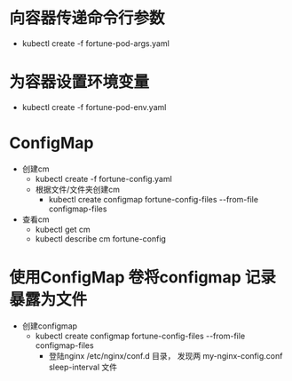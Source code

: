 # 向容器传递命令行参数
- kubectl create -f fortune-pod-args.yaml

# 为容器设置环境变量
- kubectl create -f fortune-pod-env.yaml

# ConfigMap
- 创建cm
  - kubectl create -f fortune-config.yaml
  - 根据文件/文件夹创建cm
    - kubectl create configmap fortune-config-files --from-file configmap-files
- 查看cm
  - kubectl get cm
  - kubectl describe cm fortune-config

# 使用ConfigMap 卷将configmap 记录暴露为文件
- 创建configmap
  - kubectl create configmap fortune-config-files --from-file configmap-files
    - 登陆nginx /etc/nginx/conf.d  目录， 发现两 my-nginx-config.conf  sleep-interval 文件
